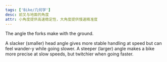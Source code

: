 ```yaml
---
tags: ['Bike/几何学']
desc: 前叉与地面的角度
attr: 小角度提供高速稳定性，大角度提供慢速精准度
---
```


The angle the forks make with the ground.

A slacker (smaller) head angle gives more stable handling at speed but can feel wander-y while going slower. A steeper (larger) angle makes a bike more precise at slow speeds, but twitchier when going faster.
